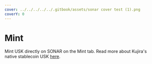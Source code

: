 ```yaml
---
cover: ../../../../../.gitbook/assets/sonar cover test (1).png
coverY: 0
---
```


# Mint

Mint USK directly on SONAR on the Mint tab. Read more about Kujira's native stablecoin USK [here](../../../../usk-stablecoin.md).
